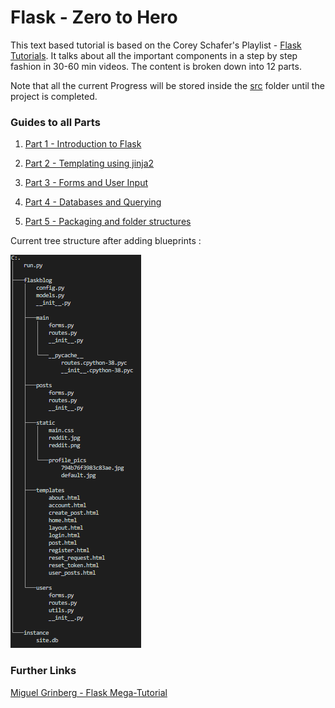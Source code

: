 # Flask - Zero to Hero
This text based tutorial is based on the Corey Schafer's Playlist - [Flask Tutorials](https://youtube.com/playlist?list=PL-osiE80TeTs4UjLw5MM6OjgkjFeUxCYH&si=j75AdJXhRBaV3-Vw). It talks about all the important components in a step by step fashion in 30-60 min videos. The content is broken down into 12 parts.

Note that all the current Progress will be stored inside the [src](https://github.com/invader43/Flask-Learning-Path/blob/main/src) folder until the project is completed.

### Guides to all Parts
1. [Part 1 - Introduction to Flask](https://github.com/invader43/Flask-Learning-Path/blob/main/Tutorials/Part1.md)

2. [Part 2 - Templating using jinja2](https://github.com/invader43/Flask-Learning-Path/blob/main/Tutorials/Part2.md)

3. [Part 3 - Forms and User Input](https://github.com/invader43/Flask-Learning-Path/blob/main/Tutorials/Part3.md)

4. [Part 4 - Databases and Querying](https://github.com/invader43/Flask-Learning-Path/blob/main/Tutorials/Part4.md)

5. [Part 5 - Packaging and folder structures](https://github.com/invader43/Flask-Learning-Path/blob/main/Tutorials/Part5.md)



Current tree structure after adding blueprints : 

![Alt text](image.png)

### Further Links
[Miguel Grinberg - Flask Mega-Tutorial](https://blog.miguelgrinberg.com/post/the-flask-mega-tutorial-part-i-hello-world)